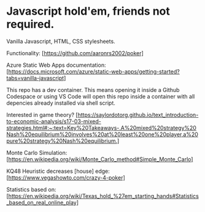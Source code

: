# Javascript hold'em, friends not required. 

Vanilla Javascript, HTML, CSS stylesheets.

Functionality: [https://github.com/aaronrs2002/poker]

Azure Static Web Apps documentation: [https://docs.microsoft.com/azure/static-web-apps/getting-started?tabs=vanilla-javascript]

This repo has a dev container. This means opening it inside a Github Codespace or using VS Code will open this repo inside a container with all depencies already installed via shell script.

Interested in game theory? [https://saylordotorg.github.io/text_introduction-to-economic-analysis/s17-03-mixed-strategies.html#:~:text=Key%20Takeaways-,A%20mixed%20strategy%20Nash%20equilibrium%20involves%20at%20least%20one%20player,a%20pure%20strategy%20Nash%20equilibrium.]

Monte Carlo Simulation: [https://en.wikipedia.org/wiki/Monte_Carlo_method#Simple_Monte_Carlo]

KQ48 Heuristic decreases \[house] edge: [https://www.vegashowto.com/crazy-4-poker]

Statistics based on: [https://en.wikipedia.org/wiki/Texas_hold_%27em_starting_hands#Statistics_based_on_real_online_play]



